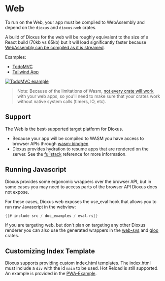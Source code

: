 # Web

To run on the Web, your app must be compiled to WebAssembly and depend on the `dioxus` and `dioxus-web` crates.

A build of Dioxus for the web will be roughly equivalent to the size of a React build (70kb vs 65kb) but it will load
significantly faster
because [WebAssembly can be compiled as it is streamed](https://hacks.mozilla.org/2018/01/making-webassembly-even-faster-firefoxs-new-streaming-and-tiering-compiler/).

Examples:

- [TodoMVC](https://github.com/DioxusLabs/dioxus/blob/main/examples/todomvc.rs)
- [Tailwind App](https://github.com/DioxusLabs/dioxus/tree/main/examples/tailwind)

[![TodoMVC example](https://github.com/DioxusLabs/example-projects/raw/master/todomvc/example.png)](https://github.com/DioxusLabs/dioxus/blob/main/examples/todomvc.rs)

> Note: Because of the limitations of
> Wasm, [not every crate will work](https://rustwasm.github.io/docs/book/reference/which-crates-work-with-wasm.html) with
> your web apps, so you'll need to make sure that your crates work without native system calls (timers, IO, etc).

## Support

The Web is the best-supported target platform for Dioxus.

- Because your app will be compiled to WASM you have access to browser APIs
  through [wasm-bindgen](https://rustwasm.github.io/docs/wasm-bindgen/introduction.html).
- Dioxus provides hydration to resume apps that are rendered on the server. See the [fullstack](../fullstack/index.md)
  reference for more information.

## Running Javascript

Dioxus provides some ergonomic wrappers over the browser API, but in some cases you may need to access parts of the
browser API Dioxus does not expose.

For these cases, Dioxus web exposes the use_eval hook that allows you to run raw Javascript in the webview:

```rust
{{# include src / doc_examples / eval.rs}}
```

If you are targeting web, but don't plan on targeting any other Dioxus renderer you can also use the generated wrappers
in the [web-sys](https://rustwasm.github.io/wasm-bindgen/web-sys/index.html) and [gloo](https://gloo-rs.web.app/)
crates.

## Customizing Index Template

Dioxus supports providing custom index.html templates. The index.html must include a `div` with the id `main` to be
used. Hot Reload is still supported. An example
is provided in the [PWA-Example](https://github.com/DioxusLabs/dioxus/blob/main/examples/PWA-example/index.html).
